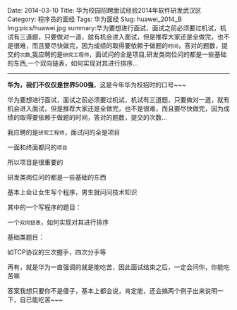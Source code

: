 Date: 2014-03-10
Title: 华为校园招聘面试经验2014年软件研发武汉区
Category: 程序员的面经
Tags: 华为面经
Slug: huawei_2014_B
Img:pics/huawei.jpg
summary:华为要想进行面试，面试之前必须要过机试，机试有三道题，只要做对一道，就有机会进入面试，但是推荐大家还是全做完，也不是很难，而且要尽快做完，因为成绩的取得要依赖于做题的`时间`，答对的题数，提交的`次数`,我应聘的是`研究工程师`，面试问的全是项目,研发类岗位问的都是一些基础的东西,一个双向链表，如何实现对其进行排序...

----------

**华为，我们不仅仅是世界500强**，这是今年华为校招时的口号~~~

华为要想进行面试，面试之前必须要过机试，机试有三道题，只要做对一道，就有机会进入面试，但是推荐大家还是全做完，也不是很难，而且要尽快做完，因为成绩的取得要依赖于做题的时间，答对的题数，提交的次数...


我应聘的是`研究工程师`，面试问的全是项目


一面和终面都问的`项目`

所以项目是很重要的



研发类岗位问的都是一些基础的东西


基本上会让女生写个程序，男生就问问技术知识


其中的一个写程序的题目：

一个`双向链表`，如何实现对其进行排序


基础类题目：

如TCP协议的三次握手，四次分手等


再有，就是华为一直强调的就是能吃苦，因此面试结束之后，一定会问你，你能吃苦嘛


答案我想只要你不是傻子，基本上都会说，肯定能，还会搞两个例子出来说明一下，自已能吃苦~~~



